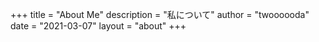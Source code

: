 +++
title = "About Me"
description = "私について"
author = "twoooooda"
date = "2021-03-07"
layout = "about"
+++
